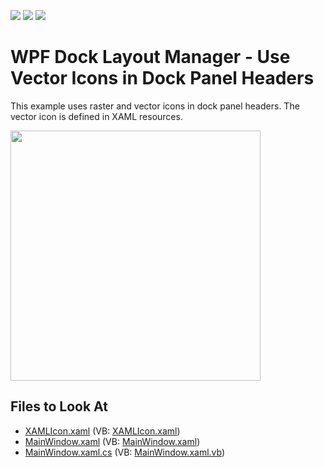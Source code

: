 <!-- default badges list -->
![](https://img.shields.io/endpoint?url=https://codecentral.devexpress.com/api/v1/VersionRange/128643993/22.2.2%2B)
[![](https://img.shields.io/badge/Open_in_DevExpress_Support_Center-FF7200?style=flat-square&logo=DevExpress&logoColor=white)](https://supportcenter.devexpress.com/ticket/details/E2761)
[![](https://img.shields.io/badge/📖_How_to_use_DevExpress_Examples-e9f6fc?style=flat-square)](https://docs.devexpress.com/GeneralInformation/403183)
<!-- default badges end -->
# WPF Dock Layout Manager - Use Vector Icons in Dock Panel Headers

This example uses raster and vector icons in dock panel headers. The vector icon is defined in XAML resources.

<img src="https://user-images.githubusercontent.com/12169834/175380543-b8950928-8bf9-40f8-9cdc-4ee6c5de9298.png" width=400px/>

<!-- default file list -->
## Files to Look At

* [XAMLIcon.xaml](./CS/XAMLIcons/Images/XAMLIcon.xaml) (VB: [XAMLIcon.xaml](./VB/XAMLIcons/Images/XAMLIcon.xaml))
* [MainWindow.xaml](./CS/XAMLIcons/MainWindow.xaml) (VB: [MainWindow.xaml](./VB/XAMLIcons/MainWindow.xaml))
* [MainWindow.xaml.cs](./CS/XAMLIcons/MainWindow.xaml.cs) (VB: [MainWindow.xaml.vb](./VB/XAMLIcons/MainWindow.xaml.vb))
<!-- default file list end -->
